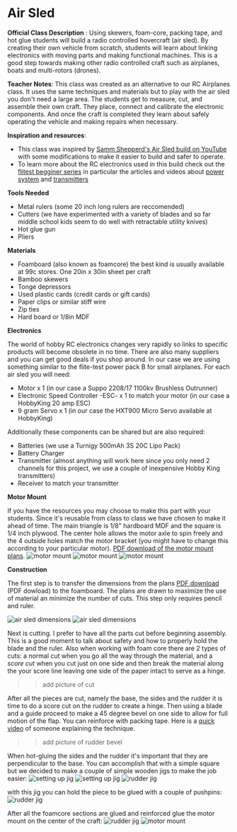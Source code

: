 # Air Sled
**Official Class Description** : Using skewers, foam-core, packing tape, and hot glue students will build a 
radio controlled hovercraft (air sled). By creating their own vehicle from scratch, students
will learn about linking electronics with moving parts and making functional machines.
This is a good step towards making other radio controlled craft such as airplanes, boats
and multi-rotors (drones).

**Teacher Notes**: This class was created as an alternative to our RC Airplanes class. It uses the same techniques and materials but to play with the air sled you don't need a large area. The students get to measure, cut, and assemble their own craft. They place, connect and calibrate the electronic components. And once the craft is completed they learn about safely operating the vehicle and making repairs when necessary.

**Inspiration and resources**: 

* This class was inspired by [Samm Shepperd's Air Sled build on YouTube](https://youtu.be/lb7DPmaW8qs) with some modifications to make it easier to build and safer to operate.
* To learn more about the RC electronics used in this build check out the [flitest begginer series](http://www.flitetest.com/authors/FliteTest#/textSearch=HorizonHobby-BeginnerSeries&listSort=date_low_to_high) in particular the articles and videos about [power system](http://www.flitetest.com/articles/beginner-series-power-system) and [transmitters](http://www.flitetest.com/articles/beginner-series-transmitters)

**Tools Needed** 

* Metal rulers (some 20 inch long rulers are reccomended)
* Cutters (we have experimented with a variety of blades and so far middle school kids seem to do well with retractable utility knives)
* Hot glue gun
* Pliers

**Materials**

* Foamboard (also known as foamcore) the best kind is usually available at 99c stores. One 20in x 30in sheet per craft
* Bamboo skewers
* Tonge depressors
* Used plastic cards (credit cards or gift cards)
* Paper clips or similar stiff wire
* Zip ties
* Hard board or 1/8in MDF

**Electronics**

The world of hobby RC electronics changes very rapidly so links to specific products will become obsolete in no time. There are also many suppliers and you can get good deals if you shop around. In our case we are using something similar to the flite-test power pack B for small airplanes. For each air sled you will need:
* Motor x 1 (in our case a Suppo 2208/17 1100kv Brushless Outrunner)
* Electronic Speed Controller -ESC- x 1 to match your motor (in our case a HobbyKing 20 amp ESC)
* 9 gram Servo x 1 (in our case the HXT900 Micro Servo available at HobbyKing)

Additionally these components can be shared but are also required:
* Batteries (we use a Turnigy 500mAh 3S 20C Lipo Pack)
* Battery Charger
* Transmitter (almost anything will work here since you only need 2 channels for this project, we use a couple of inexpensive Hobby King transmitters)
* Receiver to match your transmitter

**Motor Mount**

If you have the resources you may choose to make this part with your students. Since it's reusable from class to class we have chosen to make it ahead of time. The main triangle is 1/8" hardboard MDF and the square is 1/4 inch plywood. The center hole allows the motor axle to spin freely and the 4 outside holes match the motor bracket (you might have to change this according to your particular motor). [PDF download of the motor mount plans](https://github.com/ftobon/steam-classes/raw/master/images/air-sled/air-sled-motor-mount.pdf).
![motor mount](https://raw.githubusercontent.com/ftobon/steam-classes/master/images/air-sled/air-sled-motor-mount.jpg)
![motor mount](https://raw.githubusercontent.com/ftobon/steam-classes/master/images/air-sled/air-sled-05.jpg)
![motor mount](https://raw.githubusercontent.com/ftobon/steam-classes/master/images/air-sled/air-sled-06.jpg)

**Construction**

The first step is to transfer the dimensions from the plans [PDF download](https://github.com/ftobon/steam-classes/raw/master/images/air-sled/air-sled-dimensions.pdf) (PDF dowload) to the foamboard. The plans are drawn to maximize the use of material an minimize the number of cuts. This step only requires pencil and ruler. 

![air sled dimensions](https://raw.githubusercontent.com/ftobon/steam-classes/master/images/air-sled/air-sled-dimensions.jpg)
![air sled dimensions](https://raw.githubusercontent.com/ftobon/steam-classes/master/images/air-sled/air-sled-16.jpg)


Next is cutting. I prefer to have all the parts cut before beginning assembly. This is a good moment to talk about safety and how to properly hold the blade and the ruler. Also when working with foam core there are 2 types of cuts: a normal cut when you go all the way through the material, and a *score cut* when you cut just on one side and then break the material along the your score line leaving one side of the paper intact to serve as a hinge. 

>> add picture of cut

After all the pieces are cut, namely the base, the sides and the rudder it is time to do a score cut on the rudder to create a hinge. Then using a blade and a guide proceed to make a 45 degree bevel on one side to allow for full motion of the flap. You can reinforce with packing tape. Here is a [quick video](https://youtu.be/w3__FHKIUvk?t=1m6s) of someone explaining the technique.

>> add picture of rudder bevel

When hot-gluing the sides and the rudder it's important that they are perpendicular to the base. You can accomplish that with a simple square but we decided to make a couple of simple wooden jigs to make the job easier:
![setting up jig](https://github.com/ftobon/steam-classes/raw/master/images/air-sled/air-sled-01.jpg)
![setting up jig](https://github.com/ftobon/steam-classes/raw/master/images/air-sled/air-sled-02.jpg)
![rudder jig](https://github.com/ftobon/steam-classes/raw/master/images/air-sled/air-sled-03.jpg)

with this jig you can hold the piece to be glued with a couple of pushpins: 
![rudder jig](https://github.com/ftobon/steam-classes/raw/master/images/air-sled/air-sled-04.jpg)

After all the foamcore sections are glued and reinforced glue the motor mount on the center of the craft:
![rudder jig](https://github.com/ftobon/steam-classes/blob/master/images/air-sled/air-sled-12.jpg)
![motor mount](https://github.com/ftobon/steam-classes/blob/master/images/air-sled/air-sled-13.jpg)

